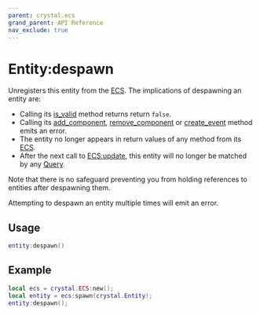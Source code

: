 ```yaml
---
parent: crystal.ecs
grand_parent: API Reference
nav_exclude: true
---
```


# Entity:despawn

Unregisters this entity from the [ECS](ecs). The implications of despawning an entity are:

- Calling its [is_valid](entity_is_valid) method returns return `false`.
- Calling its [add_component](entity_add_component), [remove_component](entity_remove_component) or [create_event](entity_create_event) method emits an error.
- The entity no longer appears in return values of any method from its [ECS](ecs).
- After the next call to [ECS:update](ecs_update), this entity will no longer be matched by any [Query](query).

Note that there is no safeguard preventing you from holding references to entities after despawning them.

Attempting to despawn an entity multiple times will emit an error.

## Usage

```lua
entity:despawn()
```

## Example

```lua
local ecs = crystal.ECS:new();
local entity = ecs:spawn(crystal.Entity);
entity:despawn();
```
